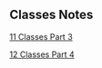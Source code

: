 ## Classes Notes

[11 Classes Part 3](https://notebook.zohopublic.in/public/notes/u3i1se962d56445eb4118ab4e4c0ca99e4728)

[12 Classes Part 4](https://notebook.zohopublic.in/public/notes/u3i1s340edd3a883b4ef7ac90874731c865b0)
